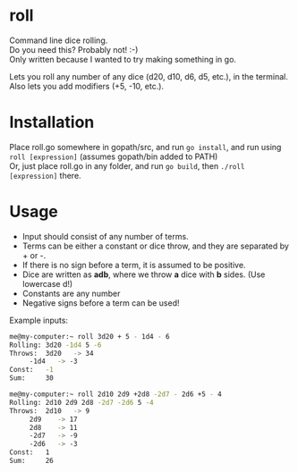 # roll
Command line dice rolling.  
Do you need this? Probably not! :-)  
Only written because I wanted to try making something in go.

Lets you roll any number of any dice (d20, d10, d6, d5, etc.), in the terminal.  
Also lets you add modifiers (+5, -10, etc.).


# Installation
Place roll.go somewhere in gopath/src, and run `go install`, and run using `roll [expression]` (assumes gopath/bin added to PATH)  
Or, just place roll.go in any folder, and run `go build`, then `./roll [expression]` there.

# Usage
* Input should consist of any number of terms.  
* Terms can be either a constant or dice throw, and they are separated by + or -.  
* If there is no sign before a term, it is assumed to be positive.  
* Dice are written as __adb__, where we throw __a__ dice with __b__ sides. (Use lowercase d!)  
* Constants are any number  
* Negative signs before a term can be used!  

Example inputs:
```bash
me@my-computer:~ roll 3d20 + 5 - 1d4 - 6
Rolling: 3d20 -1d4 5 -6
Throws:	 3d20 	-> 34
	 -1d4 	-> -3
Const:	 -1
Sum: 	 30
```

```bash
me@my-computer:~ roll 2d10 2d9 +2d8 -2d7 - 2d6 +5 - 4
Rolling: 2d10 2d9 2d8 -2d7 -2d6 5 -4
Throws:	 2d10 	-> 9
	 2d9 	-> 17
	 2d8 	-> 11
	 -2d7 	-> -9
	 -2d6 	-> -3
Const:	 1
Sum: 	 26
```





